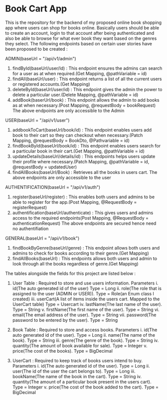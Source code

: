 # Book Cart App
This is the repository for the backend of my proposed online book shopping app where users can shop for books online.
Basically users should be able to create an account, login to that account after being authenticated and also be able to browse for what ever book they want based on the genres they select.
The following endpoints based on certain user stories have been proposed to be created :

ADMIN(baseUrl = "/api/v1/admin")
  1. findById(baseUrl/user/Id) : This endpoint ensures the admins can search for a user as at when required.(Get Mapping, @pathVariable = id)
  2. findAll(baseUrl/user) : This endpoint returns a list of all the current users or registered accounts.(Get Mapping)
  3. deleteById(baseUrl/user/id) : This endpoint gives the admin the power to delete a particular user.(Delete Mapping, @pathVariable = id)
  4. addBook(baserUrl/book) : This endpoint allows the admin to add books as at when necessary.(Post Mapping, @requestBody = bookRequest)
The above endpoints are only accessible to the Admin

USER(baseUrl = "/api/v1/user")
  1. addbookToCart(baseUrl/book/id) : This endpoint enables users add book to their cart so they can checkout when necessary.(Patch Mapping, @requestBody = BookDto, @Pathvariable = id)
  2. findBookById(baseUrl/book/id) : This endpoint enables users search for a particular book in their cart.(Get Mapping, @pathVariable = id)
  3. updateDetails(baseUrl/details/id) : This endpoints helps users update their profile where necessary.(Patch Mapping, @pathVariable = id, @requestBody = updatedUser)
  4. findAllBooks(baseUrl/Book) : Retrieves all the books in users cart.
The above endpoints are only accessible to the user

AUTHENTIFICATION(baseUrl = "/api/v1/auth")
  1. register(baseUrl/register) : This enables both users and admins to be able to register for the app.(Post Mapping, @RequestBody = registerRequest)
  2. authentification(baseUrl/authenticate) : This gives users and admins access to the required endpoints(Post Mapping, @RequestBody = authenticationRequest)
The above endpoints are secured hence need no authentifiation

GENERAL(baseUrl = "/api/v1/book")
  1. findBookByGenre(baseUrl/genre) : This endpoint allows both users and admins to check for books according to their genre.(Get Mapping)
  2. findAllBooks(baseUrl) : This endpoints allows both users and admin to look through all the books regardless of genre.(Get Mapping)

The tables alongside the fields for this project are listed below : 
  1. User Table : Required to store and use users information.
     Parameters
       i.   id(The auto generated id of the user) Type = Long
       ii.  role(The role that is assigned to the user (ADMIN or USER)). Type = Role(an Enum class I created)
       iii. userCart(A list of items inside the users cart. Mapped to the UserCart table) Type = Usercart
       iv.  lastName(The last name of the user). Type = String
       v.   firstName(The first name of the user). Type = String
       vi.  email(The email address of the user). Type = String
       vii. password(The password to be entered by the user). Type = String

  2. Book Table : Required to store and access books.
     Parameters
       i.   id(The auto generated id of the user). Type = Long
       ii.  name(The name of the book). Type = String
       iii. genre(The genre of the book). Type = String
       iv.  quantity(The amount of book available for sale). Type = Integer
       v.   price(The cost of the books). Type = BigDecimal

  3. UserCart : Required to keep track of books users intend to buy.
     Parameters
       i.   id(The auto generated id of the user). Type = Long
       ii.  user(The id of the user the cart belongs to). Type = Long
       iii. bookName(The name of the book in the cart). Type = String
       iv.  quantity(The amount of a particular book present in the users cart). Type = Integer
       v.   price(The cost of the book added to the cart). Type = BigDecimal

